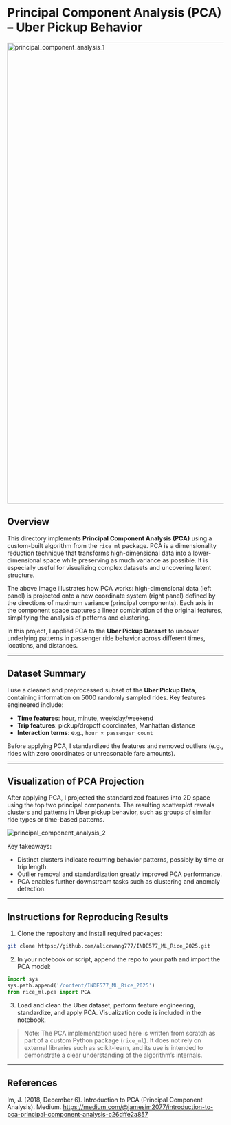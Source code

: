 # Principal Component Analysis (PCA) – Uber Pickup Behavior

<img width="1073" alt="principal_component_analysis_1" src="https://github.com/user-attachments/assets/7d324225-e7e6-4cac-a522-59ef8116dfb2" />

## Overview

This directory implements **Principal Component Analysis (PCA)** using a custom-built algorithm from the `rice_ml` package. PCA is a dimensionality reduction technique that transforms high-dimensional data into a lower-dimensional space while preserving as much variance as possible. It is especially useful for visualizing complex datasets and uncovering latent structure.

The above image illustrates how PCA works: high-dimensional data (left panel) is projected onto a new coordinate system (right panel) defined by the directions of maximum variance (principal components). Each axis in the component space captures a linear combination of the original features, simplifying the analysis of patterns and clustering.

In this project, I applied PCA to the **Uber Pickup Dataset** to uncover underlying patterns in passenger ride behavior across different times, locations, and distances.

---

## Dataset Summary

I use a cleaned and preprocessed subset of the **Uber Pickup Data**, containing information on 5000 randomly sampled rides. Key features engineered include:

- **Time features**: hour, minute, weekday/weekend
- **Trip features**: pickup/dropoff coordinates, Manhattan distance
- **Interaction terms**: e.g., `hour × passenger_count`

Before applying PCA, I standardized the features and removed outliers (e.g., rides with zero coordinates or unreasonable fare amounts).

---

## Visualization of PCA Projection

After applying PCA, I projected the standardized features into 2D space using the top two principal components. The resulting scatterplot reveals clusters and patterns in Uber pickup behavior, such as groups of similar ride types or time-based patterns.

![principal_component_analysis_2](https://github.com/user-attachments/assets/82fe6d1a-00e4-453c-8ba5-618bbef5fa34)

Key takeaways:
- Distinct clusters indicate recurring behavior patterns, possibly by time or trip length.
- Outlier removal and standardization greatly improved PCA performance.
- PCA enables further downstream tasks such as clustering and anomaly detection.

---

## Instructions for Reproducing Results

1. Clone the repository and install required packages:
```bash
git clone https://github.com/alicewang777/INDE577_ML_Rice_2025.git
```

2. In your notebook or script, append the repo to your path and import the PCA model:
```python
import sys
sys.path.append('/content/INDE577_ML_Rice_2025')
from rice_ml.pca import PCA
```

3. Load and clean the Uber dataset, perform feature engineering, standardize, and apply PCA. Visualization code is included in the notebook.

> Note: The PCA implementation used here is written from scratch as part of a custom Python package (`rice_ml`). It does not rely on external libraries such as scikit-learn, and its use is intended to demonstrate a clear understanding of the algorithm’s internals.

---

## References

Im, J. (2018, December 6). Introduction to PCA (Principal Component Analysis). Medium. https://medium.com/@jamesim2077/introduction-to-pca-principal-component-analysis-c26dffe2a857​
